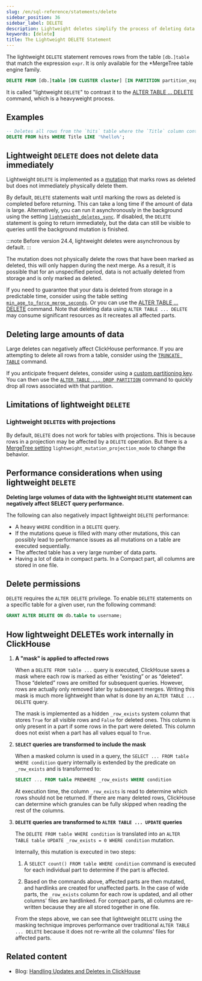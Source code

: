 ```yaml
---
slug: /en/sql-reference/statements/delete
sidebar_position: 36
sidebar_label: DELETE
description: Lightweight deletes simplify the process of deleting data from the database.
keywords: [delete]
title: The Lightweight DELETE Statement
---
```


The lightweight `DELETE` statement removes rows from the table `[db.]table` that match the expression `expr`. It is only available for the *MergeTree table engine family.

``` sql
DELETE FROM [db.]table [ON CLUSTER cluster] [IN PARTITION partition_expr] WHERE expr;
```

It is called "lightweight `DELETE`" to contrast it to the [ALTER TABLE ... DELETE](/en/sql-reference/statements/alter/delete) command, which is a heavyweight process.

## Examples

```sql
-- Deletes all rows from the `hits` table where the `Title` column contains the text `hello`
DELETE FROM hits WHERE Title LIKE '%hello%';
```

## Lightweight `DELETE` does not delete data immediately

Lightweight `DELETE` is implemented as a [mutation](/en/sql-reference/statements/alter#mutations) that marks rows as deleted but does not immediately physically delete them.

By default, `DELETE` statements wait until marking the rows as deleted is completed before returning. This can take a long time if the amount of data is large. Alternatively, you can run it asynchronously in the background using the setting [`lightweight_deletes_sync`](/en/operations/settings/settings#lightweight_deletes_sync). If disabled, the `DELETE` statement is going to return immediately, but the data can still be visible to queries until the background mutation is finished.

:::note
Before version 24.4, lightweight deletes were asynchronous by default.
:::

The mutation does not physically delete the rows that have been marked as deleted, this will only happen during the next merge. As a result, it is possible that for an unspecified period, data is not actually deleted from storage and is only marked as deleted.

If you need to guarantee that your data is deleted from storage in a predictable time, consider using the table setting [`min_age_to_force_merge_seconds`](https://clickhouse.com/docs/en/operations/settings/merge-tree-settings#min_age_to_force_merge_seconds). Or you can use the [ALTER TABLE ... DELETE](/en/sql-reference/statements/alter/delete) command. Note that deleting data using `ALTER TABLE ... DELETE` may consume significant resources as it recreates all affected parts.

## Deleting large amounts of data

Large deletes can negatively affect ClickHouse performance. If you are attempting to delete all rows from a table, consider using the [`TRUNCATE TABLE`](/en/sql-reference/statements/truncate) command.

If you anticipate frequent deletes, consider using a [custom partitioning key](/en/engines/table-engines/mergetree-family/custom-partitioning-key). You can then use the [`ALTER TABLE ... DROP PARTITION`](/en/sql-reference/statements/alter/partition#drop-partitionpart) command to quickly drop all rows associated with that partition.

## Limitations of lightweight `DELETE`

### Lightweight `DELETE`s with projections

By default, `DELETE` does not work for tables with projections. This is because rows in a projection may be affected by a `DELETE` operation. But there is a [MergeTree setting](https://clickhouse.com/docs/en/operations/settings/merge-tree-settings) `lightweight_mutation_projection_mode` to change the behavior.

## Performance considerations when using lightweight `DELETE`

**Deleting large volumes of data with the lightweight `DELETE` statement can negatively affect SELECT query performance.**

The following can also negatively impact lightweight `DELETE` performance:

- A heavy `WHERE` condition in a `DELETE` query.
- If the mutations queue is filled with many other mutations, this can possibly lead to performance issues as all mutations on a table are executed sequentially.
- The affected table has a very large number of data parts.
- Having a lot of data in compact parts. In a Compact part, all columns are stored in one file.

## Delete permissions

`DELETE` requires the `ALTER DELETE` privilege. To enable `DELETE` statements on a specific table for a given user, run the following command:

```sql
GRANT ALTER DELETE ON db.table to username;
```

## How lightweight DELETEs work internally in ClickHouse

1. **A "mask" is applied to affected rows**

   When a `DELETE FROM table ...` query is executed, ClickHouse saves a mask where each row is marked as either “existing” or as “deleted”. Those “deleted” rows are omitted for subsequent queries. However, rows are actually only removed later by subsequent merges. Writing this mask is much more lightweight than what is done by an `ALTER TABLE ... DELETE` query.

   The mask is implemented as a hidden `_row_exists` system column that stores `True` for all visible rows and `False` for deleted ones. This column is only present in a part if some rows in the part were deleted. This column does not exist when a part has all values equal to `True`.

2. **`SELECT` queries are transformed to include the mask**

   When a masked column is used in a query, the `SELECT ... FROM table WHERE condition` query internally is extended by the predicate on `_row_exists` and is transformed to:
   ```sql
   SELECT ... FROM table PREWHERE _row_exists WHERE condition
   ```
   At execution time, the column `_row_exists` is read to determine which rows should not be returned. If there are many deleted rows, ClickHouse can determine which granules can be fully skipped when reading the rest of the columns.

3. **`DELETE` queries are transformed to `ALTER TABLE ... UPDATE` queries**

   The `DELETE FROM table WHERE condition` is translated into an `ALTER TABLE table UPDATE _row_exists = 0 WHERE condition` mutation.

   Internally, this mutation is executed in two steps:

   1. A `SELECT count() FROM table WHERE condition` command is executed for each individual part to determine if the part is affected.

   2. Based on the commands above, affected parts are then mutated, and hardlinks are created for unaffected parts. In the case of wide parts, the `_row_exists` column for each row is updated, and all other columns' files are hardlinked. For compact parts, all columns are re-written because they are all stored together in one file.

   From the steps above, we can see that lightweight `DELETE` using the masking technique improves performance over traditional `ALTER TABLE ... DELETE` because it does not re-write all the columns' files for affected parts.

## Related content

- Blog: [Handling Updates and Deletes in ClickHouse](https://clickhouse.com/blog/handling-updates-and-deletes-in-clickhouse)
